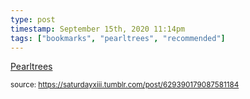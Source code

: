 ```yaml
---
type: post
timestamp: September 15th, 2020 11:14pm
tags: ["bookmarks", "pearltrees", "recommended"]
---
```

<a href=" https://href.li/?https://pearltrees.com">
                        Pearltrees                    </a>
                
                
                
                                
<small>source: https://saturdayxiii.tumblr.com/post/629390179087581184</small>